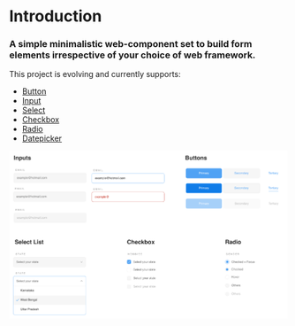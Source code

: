 # Introduction

### A simple minimalistic web-component set to build form elements irrespective of your choice of web framework.

This project is evolving and currently supports:

* [Button](components/button.md)
* [Input](components/input.md)
* [Select](components/select.md)
* [Checkbox](components/checkbox.md)
* [Radio](components/radio.md)
* [Datepicker](components/datepicker.md)

![](.gitbook/assets/js-design-demo.png)

